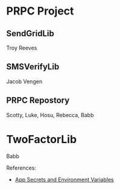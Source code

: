# PRPC Project

## SendGridLib

Troy Reeves

## SMSVerifyLib

Jacob Vengen

## PRPC Repostory

Scotty, Luke, Hosu, Rebecca, Babb

# TwoFactorLib

Babb

References:
* [App Secrets and Environment Variables](https://docs.microsoft.com/en-us/aspnet/core/security/app-secrets?view=aspnetcore-1.1&tabs=windows)
